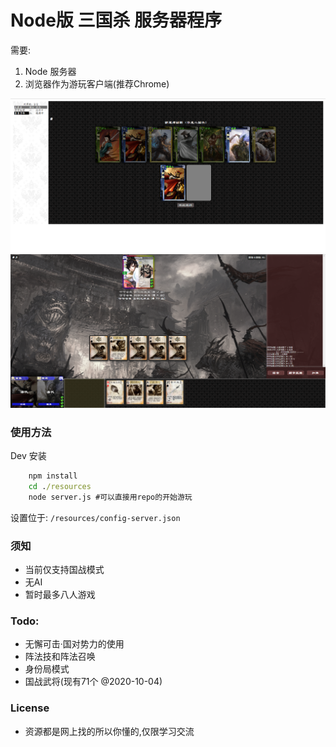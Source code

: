 # Node版 三国杀 服务器程序

需要:
1. Node 服务器
2. 浏览器作为游玩客户端(推荐Chrome)

![游戏截图](https://github.com/Iceberglet/sanguosha/blob/master/screenshot-1.png?raw=true)
![游戏截图](https://github.com/Iceberglet/sanguosha/blob/master/screenshot-2.png?raw=true)


### 使用方法

Dev 安装
```cmd
    npm install
    cd ./resources
    node server.js #可以直接用repo的开始游玩
```

设置位于:  ```/resources/config-server.json```


### 须知

- 当前仅支持国战模式
- 无AI
- 暂时最多八人游戏

### Todo:
- 无懈可击·国对势力的使用
- 阵法技和阵法召唤
- 身份局模式
- 国战武将(现有71个 @2020-10-04)

### License
- 资源都是网上找的所以你懂的,仅限学习交流